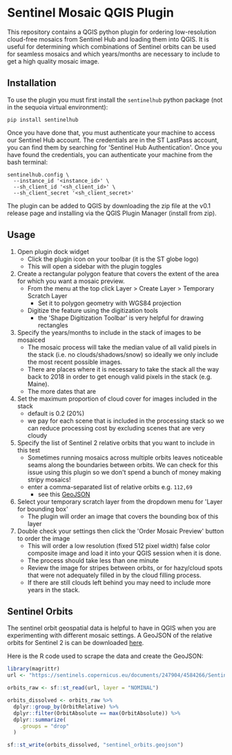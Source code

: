 # Sentinel Mosaic QGIS Plugin
This repository contains a QGIS python plugin for ordering low-resolution
cloud-free mosaics from Sentinel Hub and loading them into QGIS. It is useful
for determining which combinations of Sentinel orbits can be used for seamless
mosaics and which years/months are necessary to include to get a high quality
mosaic image.

## Installation
To use the plugin you must first install the `sentinelhub` python package (not
in the sequoia virtual environment):

```
pip install sentinelhub
```

Once you have done that, you must authenticate your machine to access our
Sentinel Hub account. The credentials are in the ST LastPass account, you can
find them by searching for 'Sentinel Hub Authentication'. Once you have found
the credentials, you can authenticate your machine from the bash terminal:

```
sentinelhub.config \
  --instance_id '<instance_id>' \
  --sh_client_id '<sh_client_id>' \
  --sh_client_secret '<sh_client_secret>'
```

The plugin can be added to QGIS by downloading the zip file at the v0.1 release
page and installing via the QGIS Plugin Manager (install from zip).

## Usage

1. Open plugin dock widget
    * Click the plugin icon on your toolbar (it is the ST globe logo)
    * This will open a sidebar with the plugin toggles
2. Create a rectangular polygon feature that covers the extent of the area
   for which you want a mosaic preview.
    * From the menu at the top click Layer > Create Layer > Temporary Scratch
      Layer
      * Set it to polygon geometry with WGS84 projection
    * Digitize the feature using the digitization tools
      * the 'Shape Digitization Toolbar' is very helpful for drawing rectangles
3. Specify the years/months to include in the stack of images to be mosaiced
    * The mosaic process will take the median value of all valid pixels in the
    stack (i.e. no clouds/shadows/snow) so ideally we only include the most
    recent possible images.
    * There are places where it is necessary to take the stack all the way back
    to 2018 in order to get enough valid pixels in the stack (e.g. Maine).
    * The more dates that are  
4. Set the maximum proportion of cloud cover for images included in the stack
    * default is 0.2 (20%)
    * we pay for each scene that is included in the processing stack so we can
    reduce processing cost by excluding scenes that are very cloudy
5. Specify the list of Sentinel 2 relative orbits that you want to include in
   this test
    * Sometimes running mosaics across multiple orbits leaves noticeable seams
    along the boundaries between orbits. We can check for this issue using this
    plugin so we don't spend a bunch of money making stripy mosaics!
    * enter a comma-separated list of relative orbits e.g. `112,69`
      * see this [GeoJSON](sentinel_orbits.geojson)
6. Select your temporary scratch layer from the dropdown menu for 'Layer for
   bounding box'
    * The plugin will order an image that covers the bounding box of this layer 
7. Double check your settings then click the 'Order Mosaic Preview' button to
   order the image
    * This will order a low resolution (fixed 512 pixel width) false color
    composite image and load it into your QGIS session when it is done.
    * The process should take less than one minute
    * Review the image for stripes between orbits, or for hazy/cloud spots that
    were not adequately filled in by the cloud filling process.
    * If there are still clouds left behind you may need to include more years
    in the stack.

## Sentinel Orbits

The sentinel orbit geospatial data is helpful to have in QGIS when you are experimenting with different mosaic settings. A GeoJSON of the relative orbits for Sentinel 2 is can be downloaded [here](sentinel_orbits.geojson).

Here is the R code used to scrape the data and create the GeoJSON:
```r
library(magrittr)
url <- "https://sentinels.copernicus.eu/documents/247904/4584266/Sentinel-2A_MP_ACQ_KML_20210225T120000_20210315T150000.kml"

orbits_raw <- sf::st_read(url, layer = "NOMINAL") 

orbits_dissolved <- orbits_raw %>%
  dplyr::group_by(OrbitRelative) %>%
  dplyr::filter(OrbitAbsolute == max(OrbitAbsolute)) %>%
  dplyr::summarize(
    .groups = "drop"
  )

sf::st_write(orbits_dissolved, "sentinel_orbits.geojson")
```
